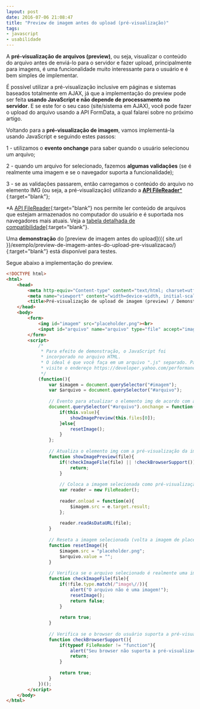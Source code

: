 ```yaml
---
layout: post
date: 2016-07-06 21:08:47
title: "Preview de imagem antes do upload (pré-visualização)"
tags:
- javascript
- usabilidade
---
```


A **pré-visualização de arquivos (preview)**, ou seja, visualizar o conteúdo do arquivo antes de enviá-lo para o servidor e fazer upload, principalmente para imagens, é uma funcionalidade muito interessante para o usuário e é bem simples de implementar.

É possível utilizar a pré-visualização inclusive em páginas e sistemas baseados totalmente em AJAX, já que a implementação do preview pode ser feita **usando JavaScript e não depende de processamento no servidor**. E se este for o seu caso (site/sistema em AJAX), você pode fazer o upload do arquivo usando a API FormData, a qual falarei sobre no próximo artigo.

Voltando para a **pré-visualização de imagem**, vamos implementá-la usando JavaScript e seguindo estes passos:

1 - utilizamos o **evento onchange** para saber quando o usuário selecionou um arquivo;

2 - quando um arquivo for selecionado, fazemos **algumas validações** (se é realmente uma imagem e se o navegador suporta a funcionalidade);

3 - se as validações passarem, então carregamos o conteúdo do arquivo no elemento IMG (ou seja, a pré-visualização) utilizando a [**API FileReader***](https://developer.mozilla.org/pt-BR/docs/Web/API/FileReader){:target="blank"};

*A [API FileReader](https://developer.mozilla.org/pt-BR/docs/Web/API/FileReader){:target="blank"} nos permite ler conteúdo de arquivos que estejam armazenados no computador do usuário e é suportada nos navegadores mais atuais. Veja a [tabela detalhada de compatibilidade](http://caniuse.com/#feat=filereader){:target="blank"}.

Uma **demonstração** do [preview de imagem antes do upload]({{ site.url }}/exemplo/preview-de-imagem-antes-do-upload-pre-visualizacao/){:target="blank"} está disponível para testes.

Segue abaixo a implementação do preview.

```html
<!DOCTYPE html>
<html>
	<head>
		<meta http-equiv="Content-type" content="text/html; charset=utf-8">
		<meta name="viewport" content="width=device-width, initial-scale=1">
		<title>Pré-visualização de upload de imagem (preview) / Demonstração</title>
	</head>
	<body>
		<form>
			<img id="imagem" src="placeholder.png"><br>
			<input id="arquivo" name="arquivo" type="file" accept="image/*">
		</form>
		<script>
			/*
			 * Para efeito de demonstração, o JavaScript foi
			 * incorporado no arquivo HTML.
			 * O ideal é que você faça em um arquivo ".js" separado. Para mais informações
			 * visite o endereço https://developer.yahoo.com/performance/rules.html#external
			 */
			(function(){
				var $imagem = document.querySelector("#imagem");
				var $arquivo = document.querySelector("#arquivo");
				
				// Evento para atualizar o elemento img de acordo com a imagem selecionada
				document.querySelector("#arquivo").onchange = function(){
					if(this.value){
						showImagePreview(this.files[0]);
					}else{
						resetImage();
					}
				};
				
				// Atualiza o elemento img com a pré-visualização da imagem  selecionada
				function showImagePreview(file){
					if(!checkImageFile(file) || !checkBrowserSupport()){
						return;
					}
					
					// Coloca a imagem selecionada como pré-visualização
					var reader = new FileReader();
					
					reader.onload = function(e){
						$imagem.src = e.target.result;
					};
					
					reader.readAsDataURL(file);
				}
				
				// Reseta a imagem selecionada (volta a imagem de placeholder)
				function resetImage(){
					$imagem.src = "placeholder.png";
					$arquivo.value = "";
				}
				
				// Verifica se o arquivo selecionado é realmente uma imagem
				function checkImageFile(file){
					if(!file.type.match(/^image\//)){
						alert("O arquivo não é uma imagem!");
						resetImage();
						return false;
					}
					
					return true;
				}
				
				// Verifica se o browser do usuário suporta a pré-visualização de imagens
				function checkBrowserSupport(){
					if(typeof FileReader != "function"){
						alert("Seu browser não suporta a pré-visualização de imagens.");
						return;
					}
					
					return true;
				}
			})();
		</script>
	</body>
</html>
```
